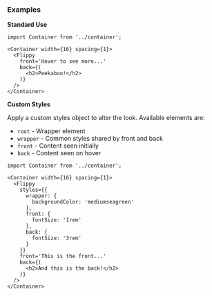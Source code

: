 ### Examples

**Standard Use**

```
import Container from '../container';

<Container width={16} spacing={1}>
  <Flippy
    front='Hover to see more...'
    back={(
      <h2>Peekaboo!</h2>
    )}
  />
</Container>
```

**Custom Styles**

Apply a custom styles object to alter the look. Available elements are:

- `root` - Wrapper element
- `wrapper` - Common styles shared by front and back
- `front` - Content seen initially
- `back` - Content seen on hover

```
import Container from '../container';

<Container width={16} spacing={1}>
  <Flippy
    styles={{
      wrapper: {
        backgroundColor: 'mediumseagreen'
      },
      front: {
        fontSize: '1rem'
      },
      back: {
        fontSize: '3rem'
      }
    }}
    front='This is the front...'
    back={(
      <h2>And this is the back!</h2>
    )}
  />
</Container>
```

